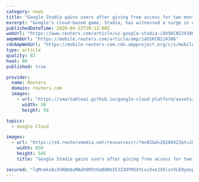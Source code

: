 ```yaml
---
category: news
title: "Google Stadia gains users after giving free access for two months"
excerpt: "Google’s cloud-based game, Stadia, has witnessed a surge in users after the tech giant gifted two months of free access to its premium version for gamers sheltering at home to curb the spread of the coronavirus."
publishedDateTime: 2020-04-22T20:12:00Z
webUrl: "https://www.reuters.com/article/us-google-stadia-idUSKCN224386"
ampWebUrl: "https://mobile.reuters.com/article/amp/idUSKCN224386"
cdnAmpWebUrl: "https://mobile-reuters-com.cdn.ampproject.org/c/s/mobile.reuters.com/article/amp/idUSKCN224386"
type: article
quality: 82
heat: 86
published: true

provider:
  name: Reuters
  domain: reuters.com
  images:
    - url: "https://smartableai.github.io/google-cloud-platform/assets/images/organizations/reuters.com-50x50.jpg"
      width: 50
      height: 50

topics:
  - Google Cloud

images:
  - url: "https://s4.reutersmedia.net/resources/r/?m=02&d=20200422&t=2&i=1516080494&w=&fh=545px&fw=&ll=&pl=&sq=&r=LYNXNPEG3L24Y"
    width: 850
    height: 545
    title: "Google Stadia gains users after giving free access for two months"

secured: "lqMcekxAcXSKBm8uMAdX9R5tOaBOHUIk3Z3OYM5XYLxv3xeJVXlzvVLE0yanpMeT9fwH4p+8SB6wuLMsAh/yXIVA0x8xiurHIA3zR/s7FcTLMjUgjbLXOvLcdE5XDzhgZgX/fO1lmJj9NtrR0bLd8o93ZYBOIPfszvTQnJLfkdNIuukLU4hxARBvLFTLxuJxtk4Yc/MQBhP+YJdHbZTfRsnpwJB9yQlGXOGHeqnHxJLuJXCdTKjoSwlSEPgIJWl9JK5j+SH4N/6zlVMG2Z8lnUcK9hcpd/LbqVpEeL7ZtEPCIh6Mu3QgdWhI4Fyv5Pj9CbPmXNzmqNhp5D8/00tOsXDnVNorREd4T/92rCvOMgsXyNonOfIVtdG7Eq4xMeN4B/pE+6CG1vSjasrhpSu5CzQeHrFL+ry9xCeF2+oiF2DUob0JFkWUPjOCVGVzVhPsK7FgKmPeaaBgMEZfT87k8c8AquzO0m1da74iDmePGuI=;VMlJbDnhxmvun1by/ZUZ7g=="
---
```


